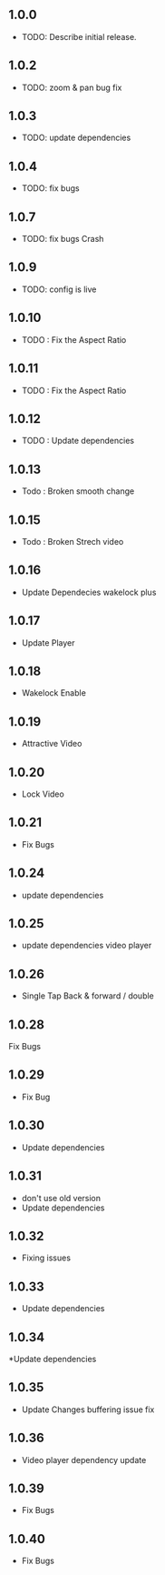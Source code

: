 ## 1.0.0

* TODO: Describe initial release.

## 1.0.2
* TODO: zoom & pan bug fix

## 1.0.3
* TODO: update dependencies

## 1.0.4
* TODO: fix bugs

## 1.0.7
* TODO: fix bugs Crash

## 1.0.9
* TODO: config is live 

## 1.0.10
* TODO : Fix the Aspect Ratio

## 1.0.11
* TODO : Fix the Aspect Ratio

## 1.0.12
* TODO : Update dependencies

## 1.0.13
* Todo : Broken smooth change

## 1.0.15
* Todo : Broken Strech video

## 1.0.16
* Update Dependecies wakelock plus

## 1.0.17
* Update Player

## 1.0.18
* Wakelock Enable

## 1.0.19
* Attractive Video

## 1.0.20
* Lock Video
 
## 1.0.21
* Fix Bugs

## 1.0.24
 * update dependencies

## 1.0.25
* update dependencies video player
 

## 1.0.26
* Single Tap Back & forward / double 
## 1.0.28
Fix Bugs
## 1.0.29
* Fix Bug
## 1.0.30
* Update dependencies

## 1.0.31
* don't use old version
* Update dependencies

## 1.0.32
* Fixing issues

## 1.0.33
* Update dependencies

## 1.0.34
*Update dependencies

## 1.0.35
* Update Changes buffering issue fix


## 1.0.36
* Video player dependency update 

## 1.0.39
* Fix Bugs

## 1.0.40
* Fix Bugs


